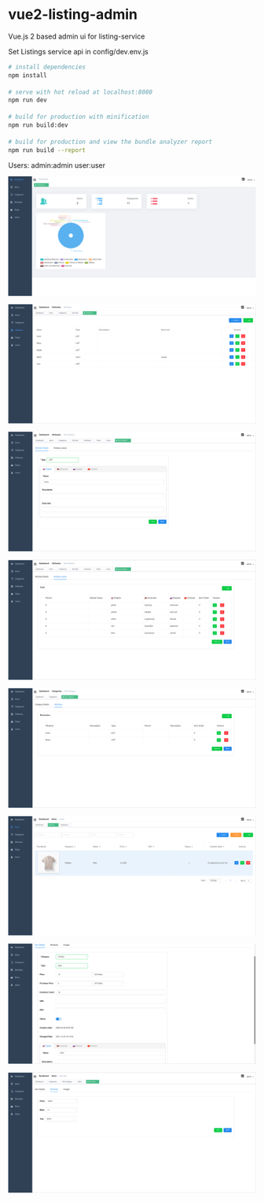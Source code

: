 # vue2-listing-admin
Vue.js 2 based admin ui for listing-service

Set Listings service api in config/dev.env.js

``` bash
# install dependencies
npm install

# serve with hot reload at localhost:8080
npm run dev

# build for production with minification
npm run build:dev

# build for production and view the bundle analyzer report
npm run build --report
```

Users:
admin:admin
user:user

![picture](doc/dashboard.png)

![picture](doc/attributes.png)

![picture](doc/attribute-details.png)

![picture](doc/attribute-values.png)

![picture](doc/category-attributes.png)

![picture](doc/items.png)

![picture](doc/item-details.png)

![picture](doc/item-attributes.png)

